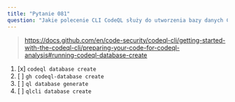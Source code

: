 ```yaml
---
title: "Pytanie 081"
question: "Jakie polecenie CLI CodeQL służy do utworzenia bazy danych CodeQL?"
---
```



> https://docs.github.com/en/code-security/codeql-cli/getting-started-with-the-codeql-cli/preparing-your-code-for-codeql-analysis#running-codeql-database-create
1. [x] `codeql database create`
1. [ ] `gh codeql-database create`
1. [ ] `ql database generate`
1. [ ] `qlcli database create`
